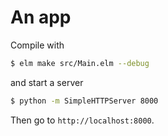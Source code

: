# An app

Compile with

```bash
$ elm make src/Main.elm --debug
```

and start a server

```bash
$ python -m SimpleHTTPServer 8000
```

Then go to `http://localhost:8000`.
